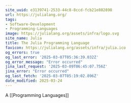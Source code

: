 ```yaml
---
site_uuid: e3139741-2533-44c8-8ccd-fcb21e802898
url: https://julialang.org/
tags:
- Software-Development
- Programming-Languages
image: https://julialang.org/assets/infra/logo.svg
site_name: Julia
title: The Julia Programming Language
favicon: https://julialang.org/assets/infra/julia.ico
og_errors: true
og_last_error: '2025-03-07T05:36:39.032Z'
og_error_message: "Error occurred"
jina_last_request: '2025-03-09T06:45:07.756Z'
jina_error: "Error occurred"
og_last_fetch: '2025-03-07T05:19:02.896Z'
date_modified: 2025-03-24
---
```




A [[Programming Languages]]


